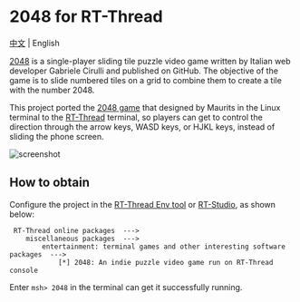 # 2048 for RT-Thread

[中文](README_CN.md) | English

[2048](https://en.wikipedia.org/wiki/2048_(video_game)) is a single-player sliding tile puzzle video game written by Italian web developer Gabriele Cirulli and published on GitHub. The objective of the game is to slide numbered tiles on a grid to combine them to create a tile with the number 2048.

This project ported the [2048 game](https://github.com/mevdschee/2048.c) that designed by Maurits in the Linux terminal to the [RT-Thread](https://www.rt-thread.io/) terminal, so players can get to control the direction through the arrow keys, WASD keys, or HJKL keys, instead of sliding the phone screen.

![screenshot](screenshot.png)


## How to obtain
Configure the project in the [RT-Thread Env tool](https://www.rt-thread.io/download.html?download=Env) or [RT-Studio](https://www.rt-thread.io/studio.html), as shown below:

```
 RT-Thread online packages  --->
    miscellaneous packages  --->
        entertainment: terminal games and other interesting software packages  --->
            [*] 2048: An indie puzzle video game run on RT-Thread console
```

Enter `msh> 2048` in the terminal can get it successfully running. 
